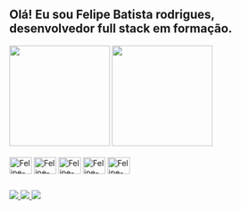 ## Olá! Eu sou Felipe Batista rodrigues, desenvolvedor full stack em formação.
<div>
  <img height="180em" src="(https://github-readme-stats.vercel.app/api?username=RockyDev00&show_icons=true&theme=dark#gh-dark-mode-only)"/>
  <img height="180em" src ="(https://github-readme-stats.vercel.app/api/top-langs/?username=RockyDev00&hide_progress=true)"/>
</div>
<div style="display: inline_block"><br>
   <img align="center" alt="Felipe-Html" height="30" width="40" src="https://cdn.jsdelivr.net/gh/devicons/devicon/icons/html5/html5-original.svg"/>
   <img align="center" alt="Felipe-Css" height="30" width="40" src="https://cdn.jsdelivr.net/gh/devicons/devicon/icons/css3/css3-original.svg"/>
   <img align="center" alt="Felipe-Js" height="30" width="40" src="https://cdn.jsdelivr.net/gh/devicons/devicon/icons/javascript/javascript-original.svg"/>
   <img align="center" alt="Felipe-React" height="30" width="40" src="https://cdn.jsdelivr.net/gh/devicons/devicon/icons/react/react-original.svg"/>
  <img align="center" alt="Felipe-Py" height="30" width="40" src="https://cdn.jsdelivr.net/gh/devicons/devicon/icons/python/python-original.svg"/>
</div>


##


<div>
  <a href=""> <img src="https://img.shields.io/badge/Gmail-D14836?style=for-the-badge&logo=gmail&logoColor=white"> </a> 
  <a href="https://wa.me/5519993379264"> <img src="https://img.shields.io/badge/WhatsApp-25D366?style=for-the-badge&logo=whatsapp&logoColor=white"> </a>
  <a href="https://www.linkedin.com/in/felipe-batista-rodrigues-321778272"> <img src="https://img.shields.io/badge/LinkedIn-0077B5?style=for-the-badge&logo=linkedin&logoColor=white"> </a>
</div>
